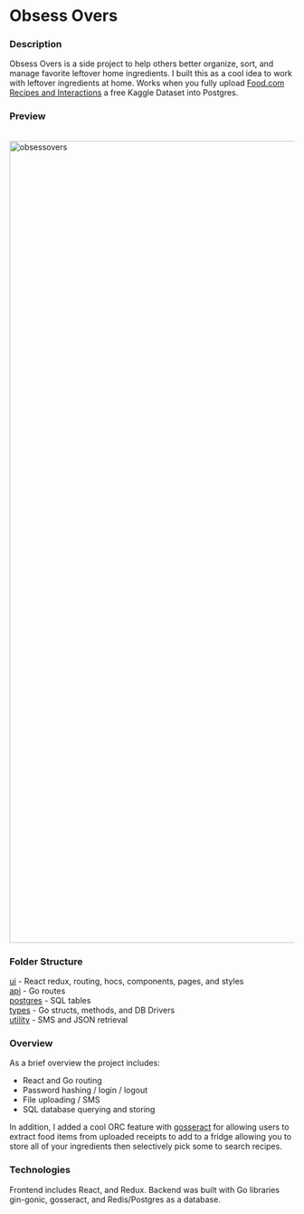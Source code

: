 # Obsess Overs

### Description
Obsess Overs is a side project to help others better organize, sort, and manage favorite leftover home ingredients. I built this as a cool idea to work with leftover ingredients at home. Works when you fully upload [Food.com Recipes and Interactions](https://www.kaggle.com/shuyangli94/food-com-recipes-and-user-interactions) a free Kaggle Dataset into Postgres.

### Preview
<br/>
<img width="1414" alt="obsessovers" src="https://user-images.githubusercontent.com/61709523/122663386-e552df80-d14e-11eb-8946-3026fd54ab90.png">
<br/>

### Folder Structure
[ui](https://github.com/cobyeastwood/ObsessOvers/tree/main/ui) - React redux, routing, hocs, components, pages, and styles
<br/>
[api](https://github.com/cobyeastwood/ObsessOvers/tree/main/api) - Go routes
<br/>
[postgres](https://github.com/cobyeastwood/ObsessOvers/tree/main/postgres) - SQL tables
<br/>
[types](https://github.com/cobyeastwood/ObsessOvers/tree/main/types) - Go structs, methods, and DB Drivers
<br/>
[utility](https://github.com/cobyeastwood/ObsessOvers/tree/main/types) - SMS and JSON retrieval

### Overview
As a brief overview the project includes:

- React and Go routing
- Password hashing / login / logout
- File uploading / SMS
- SQL database querying and storing

In addition, I added a cool ORC feature with [gosseract](https://github.com/otiai10/gosseract) for allowing users to extract food items from uploaded receipts to add to a fridge allowing you to store all of your ingredients then selectively pick some to search recipes.

### Technologies
Frontend includes React, and Redux. Backend was built with Go libraries gin-gonic, gosseract, and Redis/Postgres as a database.
